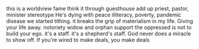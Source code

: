 

this is a worldview
fame
think it through
guesthouse
add up
priest, pastor, minister
stereotype
He's dying with peace
illiteracy, poverty, pandemic disease
we started tithing.
it breaks the grip of materialism in my life.
Giving your life away.
notoriety
widow and orphan
support the oppressed
is not to build your ego.
it's a staff. it's a shepherd's staff.
God never does a miracle to show off.
If you're wired to make deals, you make deals

